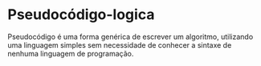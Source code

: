 # Pseudocódigo-logica

Pseudocódigo é uma forma genérica de escrever um algoritmo, utilizando uma linguagem simples sem necessidade de conhecer a sintaxe de nenhuma linguagem de programação.

